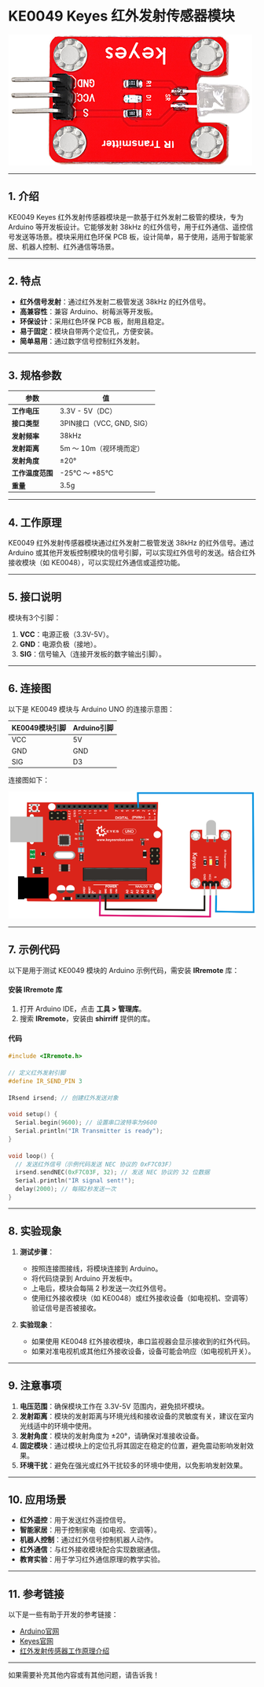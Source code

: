 # KE0049 Keyes 红外发射传感器模块

![image-20250312160846134](media/image-20250312160846134.png)

---

## **1. 介绍**

KE0049 Keyes 红外发射传感器模块是一款基于红外发射二极管的模块，专为 Arduino 等开发板设计。它能够发射 38kHz 的红外信号，用于红外通信、遥控信号发送等场景。模块采用红色环保 PCB 板，设计简单，易于使用，适用于智能家居、机器人控制、红外通信等场景。

---

## **2. 特点**

- **红外信号发射**：通过红外发射二极管发送 38kHz 的红外信号。
- **高兼容性**：兼容 Arduino、树莓派等开发板。
- **环保设计**：采用红色环保 PCB 板，耐用且稳定。
- **易于固定**：模块自带两个定位孔，方便安装。
- **简单易用**：通过数字信号控制红外发射。

---

## **3. 规格参数**

| 参数            | 值                     |
|-----------------|------------------------|
| **工作电压**    | 3.3V - 5V（DC）        |
| **接口类型**    | 3PIN接口（VCC, GND, SIG） |
| **发射频率**    | 38kHz                  |
| **发射距离**    | 5m ～ 10m（视环境而定） |
| **发射角度**    | ±20°                  |
| **工作温度范围**| -25℃ ～ +85℃          |
| **重量**        | 3.5g                   |

---

## **4. 工作原理**

KE0049 红外发射传感器模块通过红外发射二极管发送 38kHz 的红外信号。通过 Arduino 或其他开发板控制模块的信号引脚，可以实现红外信号的发送。结合红外接收模块（如 KE0048），可以实现红外通信或遥控功能。

---

## **5. 接口说明**

模块有3个引脚：
1. **VCC**：电源正极（3.3V-5V）。
2. **GND**：电源负极（接地）。
3. **SIG**：信号输入（连接开发板的数字输出引脚）。

---

## **6. 连接图**

以下是 KE0049 模块与 Arduino UNO 的连接示意图：

| KE0049模块引脚 | Arduino引脚 |
|----------------|-------------|
| VCC            | 5V          |
| GND            | GND         |
| SIG            | D3          |

连接图如下：

![image-20250312160858534](media/image-20250312160858534.png)

---

## **7. 示例代码**

以下是用于测试 KE0049 模块的 Arduino 示例代码，需安装 **IRremote** 库：

#### **安装 IRremote 库**
1. 打开 Arduino IDE，点击 **工具 > 管理库**。
2. 搜索 **IRremote**，安装由 **shirriff** 提供的库。

#### **代码**
```cpp
#include <IRremote.h>

// 定义红外发射引脚
#define IR_SEND_PIN 3

IRsend irsend; // 创建红外发送对象

void setup() {
  Serial.begin(9600); // 设置串口波特率为9600
  Serial.println("IR Transmitter is ready");
}

void loop() {
  // 发送红外信号（示例代码发送 NEC 协议的 0xF7C03F）
  irsend.sendNEC(0xF7C03F, 32); // 发送 NEC 协议的 32 位数据
  Serial.println("IR signal sent!");
  delay(2000); // 每隔2秒发送一次
}
```

---

## **8. 实验现象**

1. **测试步骤**：
   - 按照连接图接线，将模块连接到 Arduino。
   - 将代码烧录到 Arduino 开发板中。
   - 上电后，模块会每隔 2 秒发送一次红外信号。
   - 使用红外接收模块（如 KE0048）或红外接收设备（如电视机、空调等）验证信号是否被接收。

2. **实验现象**：
   - 如果使用 KE0048 红外接收模块，串口监视器会显示接收到的红外代码。
   - 如果对准电视机或其他红外接收设备，设备可能会响应（如电视机开关）。

---

## **9. 注意事项**

1. **电压范围**：确保模块工作在 3.3V-5V 范围内，避免损坏模块。
2. **发射距离**：模块的发射距离与环境光线和接收设备的灵敏度有关，建议在室内光线适中的环境中使用。
3. **发射角度**：模块的发射角度为 ±20°，请确保对准接收设备。
4. **固定模块**：通过模块上的定位孔将其固定在稳定的位置，避免震动影响发射效果。
5. **环境干扰**：避免在强光或红外干扰较多的环境中使用，以免影响发射效果。

---

## **10. 应用场景**

- **红外遥控**：用于发送红外遥控信号。
- **智能家居**：用于控制家电（如电视、空调等）。
- **机器人控制**：通过红外信号控制机器人动作。
- **红外通信**：与红外接收模块配合实现数据通信。
- **教育实验**：用于学习红外通信原理的教学实验。

---

## **11. 参考链接**

以下是一些有助于开发的参考链接：
- [Arduino官网](https://www.arduino.cc/)
- [Keyes官网](http://www.keyes-robot.com/)
- [红外发射传感器工作原理介绍](https://en.wikipedia.org/wiki/Infrared_transmitter)

---

如果需要补充其他内容或有其他问题，请告诉我！
